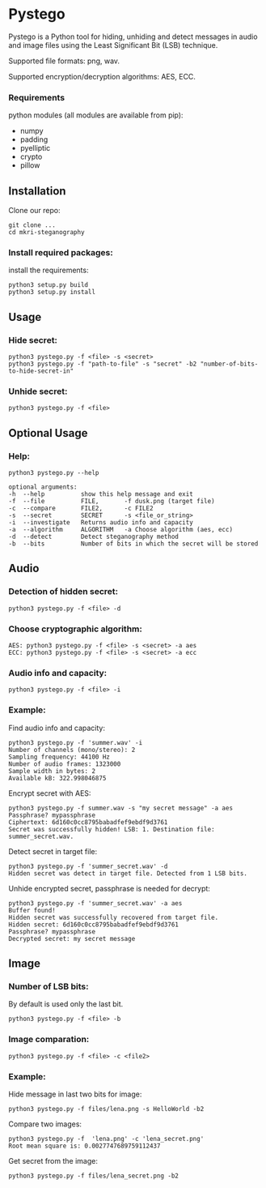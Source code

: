 # Pystego
Pystego is a Python tool for hiding, unhiding and detect messages in audio and image files using the Least Significant Bit (LSB) technique. 

Supported file formats: png, wav.

Supported encryption/decryption algorithms: AES, ECC.

### Requirements
python modules (all modules are available from pip):
* numpy
* padding
* pyelliptic
* crypto
* pillow


## Installation
Clone our repo:

    git clone ...
    cd mkri-steganography

### Install required packages:

install the requirements:

    python3 setup.py build
    python3 setup.py install


## Usage
### Hide secret:

    python3 pystego.py -f <file> -s <secret>
    python3 pystego.py -f "path-to-file" -s "secret" -b2 "number-of-bits-to-hide-secret-in"

### Unhide secret:

    python3 pystego.py -f <file> 

## Optional Usage

### Help:

    python3 pystego.py --help

    optional arguments:
    -h  --help          show this help message and exit
    -f  --file          FILE,       -f dusk.png (target file)
    -c  --compare       FILE2,      -c FILE2
    -s  --secret        SECRET      -s <file_or_string>
    -i  --investigate   Returns audio info and capacity
    -a  --algorithm     ALGORITHM   -a Choose algorithm (aes, ecc)
    -d  --detect        Detect steganography method
    -b  --bits          Number of bits in which the secret will be stored

    

## Audio 
### Detection of hidden secret:

    python3 pystego.py -f <file> -d

### Choose cryptographic algorithm:

    AES: python3 pystego.py -f <file> -s <secret> -a aes
    ECC: python3 pystego.py -f <file> -s <secret> -a ecc
    
### Audio info and capacity:

    python3 pystego.py -f <file> -i
    
### Example:

Find audio info and capacity:

    python3 pystego.py -f 'summer.wav' -i
    Number of channels (mono/stereo): 2
    Sampling frequency: 44100 Hz
    Number of audio frames: 1323000
    Sample width in bytes: 2
    Available kB: 322.998046875

Encrypt secret with AES:

    python3 pystego.py -f summer.wav -s "my secret message" -a aes
    Passphrase? mypassphrase
    Ciphertext: 6d160c0cc8795babadfef9ebdf9d3761
    Secret was successfully hidden! LSB: 1. Destination file: summer_secret.wav.

Detect secret in target file:

    python3 pystego.py -f 'summer_secret.wav' -d
    Hidden secret was detect in target file. Detected from 1 LSB bits.

Unhide encrypted secret, passphrase is needed for decrypt: 

    python3 pystego.py -f 'summer_secret.wav' -a aes
    Buffer found!
    Hidden secret was successfully recovered from target file.
    Hidden secret: 6d160c0cc8795babadfef9ebdf9d3761
    Passphrase? mypassphrase
    Decrypted secret: my secret message

## Image    
### Number of LSB bits:

By default is used only the last bit.

    python3 pystego.py -f <file> -b
    
### Image comparation:

    python3 pystego.py -f <file> -c <file2>    
    
### Example:    
    
Hide message in last two bits for image:

    python3 pystego.py -f files/lena.png -s HelloWorld -b2

Compare two images:

    python3 pystego.py -f  'lena.png' -c 'lena_secret.png'
    Root mean square is: 0.0027747689759112437

Get secret from the image:

    python3 pystego.py -f files/lena_secret.png -b2

   
    
